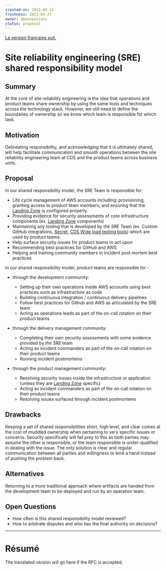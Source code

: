```yaml
---
created-on: 2021-04-12
freshness: 2021-04-27
owner: @maxneuvians
status: proposal
---
```


[La version française suit.](#résumé)

# Site reliability engineering (SRE) shared responsibility model

## Summary
At the core of site reliability engineering is the idea that operations and
product teams share ownership by using the same tools and techniques across
the technology stack. However, we still need to define the boundaries of
ownership so we know which team is responsible for which task.

## Motivation
Delineating responsibility, and acknowledging that it is ultimately shared,
will help facilitate communication and smooth operations between the site
reliability engineering team at CDS and the product teams across business units.

## Proposal
In our shared responsibility model, the SRE Team is responsible for:
- Life cycle management of AWS accounts including: provisioning, granting access to product team members, and ensuring that the [Landing Zone](https://aws.amazon.com/solutions/implementations/aws-landing-zone/) is configured properly.
- Providing evidence for security assessments of core infrastructure components (ex. [Landing Zone](https://aws.amazon.com/solutions/implementations/aws-landing-zone/) components)
- Maintaining any tooling that is developed by the SRE Team (ex. Custom GitHub integrations, [Secret](https://github.com/cds-snc/secret), [CDS Wide load testing tools](https://load-testing.cdssandbox.xyz/)) which are used by product teams.
- Help surface security issues for product teams to act upon
- Recommending best practices for GitHub and AWS
- Helping and training community members in incident post mortem best practices

In our shared responsibility model, product teams are responsible for -

- through the development community:
    - Setting up their own operations inside AWS accounts using best practices such as infrastructure as code
    - Building continuous integration / continuous delivery pipelines
    - Follow best practices for Github and AWS as articulated by the SRE team
    - Acting as operations leads as part of the on-call rotation on their product teams

- through the delivery management community:
    - Completing their own security assessments with some evidence provided by the SRE team
    - Acting as incident commanders as part of the on-call rotation on their product teams
    - Running incident postmortems

- through the product management community:
    - Resolving security issues inside the infrastructure or application (unless they are
    [Landing Zone](https://aws.amazon.com/solutions/implementations/aws-landing-zone/) specific)
    - Acting as incident commanders as part of the on-call rotation on their product teams
    - Resolving issues surfaced through incident postmortems

## Drawbacks
Keeping a set of shared responsibilities short, high level, and clear comes at the cost
of muddled ownership when pertaining to very specific issues or concerns. Security specifically
will fall prey to this as both parties may assume the other is responsible, or the team responsible
is under-qualified in dealing with the issue. The only solution is clear and regular communication
between all parties and willingness to lend a hand instead of pushing the problem back.

## Alternatives
Returning to a more traditional approach where artifacts are handed from the development team to be deployed and run by an operation team.

## Open Questions
- How often is this shared responsibility model reviewed?
- How to arbitrate disputes and who has the final authority on decisions?

---

# Résumé
The translated version will go here if the RFC is accepted.